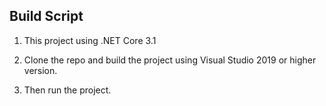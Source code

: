 ## Build Script 

1. This project using .NET Core 3.1

2. Clone the repo and build the project using Visual Studio 2019 or higher version.

3. Then run the project.
